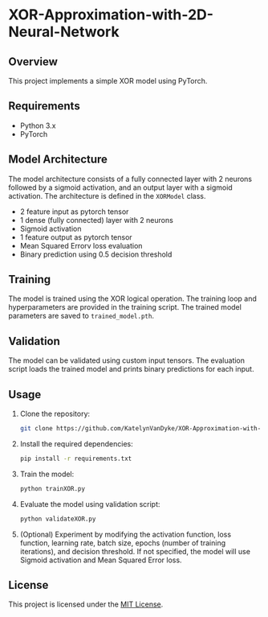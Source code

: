 # XOR-Approximation-with-2D-Neural-Network

## Overview

This project implements a simple XOR model using PyTorch.

## Requirements

- Python 3.x
- PyTorch

## Model Architecture

The model architecture consists of a fully connected layer with 2 neurons followed by a sigmoid activation, and an output layer with a sigmoid activation. The architecture is defined in the `XORModel` class.
* 2 feature input as pytorch tensor
* 1 dense (fully connected) layer with 2 neurons
* Sigmoid activation
* 1 feature output as pytorch tensor
* Mean Squared Errorv loss evaluation
* Binary prediction using 0.5 decision threshold

## Training

The model is trained using the XOR logical operation. The training loop and hyperparameters are provided in the training script. The trained model parameters are saved to `trained_model.pth`.

## Validation

The model can be validated using custom input tensors. The evaluation script loads the trained model and prints binary predictions for each input.

## Usage

1. Clone the repository:

    ```bash
    git clone https://github.com/KatelynVanDyke/XOR-Approximation-with-2D-Neural-Network.git
    ```

2. Install the required dependencies:

    ```bash
    pip install -r requirements.txt
    ```

3. Train the model:

    ```bash
    python trainXOR.py
    ```

4. Evaluate the model using validation script:

    ```bash
    python validateXOR.py
    ```

5. (Optional) Experiment by modifying the activation function, loss function, learning rate, batch size, epochs (number of training iterations), and decision threshold. If not specified, the model will use Sigmoid activation and Mean Squared Error loss.

## License

This project is licensed under the [MIT License](LICENSE).
